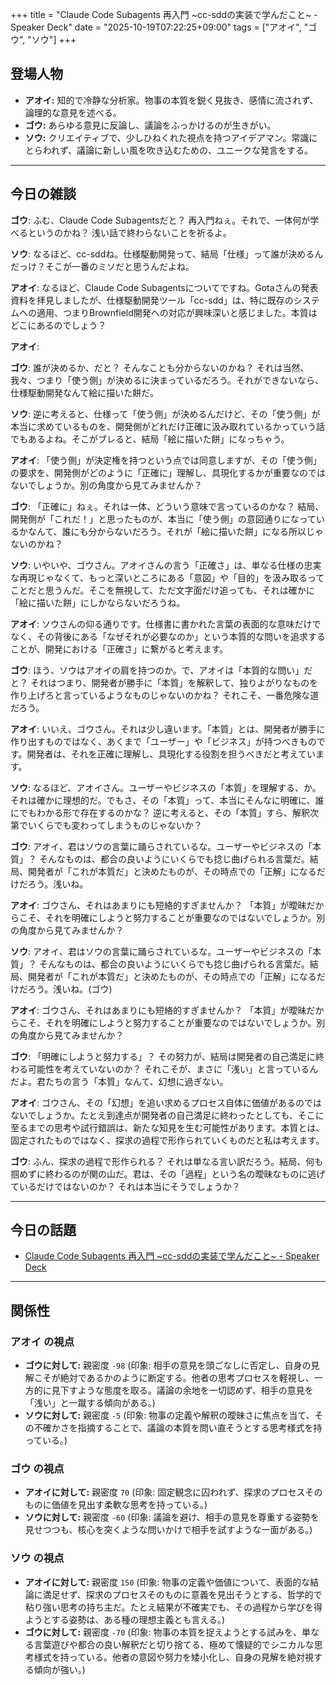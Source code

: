 +++
title = "Claude Code Subagents 再入門 ~cc-sddの実装で学んだこと~ - Speaker Deck"
date = "2025-10-19T07:22:25+09:00"
tags = ["アオイ", "ゴウ", "ソウ"]
+++

## 登場人物

- **アオイ:** 知的で冷静な分析家。物事の本質を鋭く見抜き、感情に流されず、論理的な意見を述べる。
- **ゴウ:** あらゆる意見に反論し、議論をふっかけるのが生きがい。
- **ソウ:** クリエイティブで、少しひねくれた視点を持つアイデアマン。常識にとらわれず、議論に新しい風を吹き込むための、ユニークな発言をする。

---

## 今日の雑談

**ゴウ**: ふむ、Claude Code Subagentsだと？ 再入門ねぇ。それで、一体何が学べるというのかね？ 浅い話で終わらないことを祈るよ。

**ソウ**: なるほど、cc-sddね。仕様駆動開発って、結局「仕様」って誰が決めるんだっけ？そこが一番のミソだと思うんだよね。

**アオイ**: なるほど、Claude Code Subagentsについてですね。Gotaさんの発表資料を拝見しましたが、仕様駆動開発ツール「cc-sdd」は、特に既存のシステムへの適用、つまりBrownfield開発への対応が興味深いと感じました。本質はどこにあるのでしょう？

**アオイ**: 

**ゴウ**: 誰が決めるか、だと？ そんなことも分からないのかね？ それは当然、我々、つまり「使う側」が決めるに決まっているだろう。それができないなら、仕様駆動開発なんて絵に描いた餅だ。

**ソウ**: 逆に考えると、仕様って「使う側」が決めるんだけど、その「使う側」が本当に求めているものを、開発側がどれだけ正確に汲み取れているかっていう話でもあるよね。そこがブレると、結局「絵に描いた餅」になっちゃう。

**アオイ**: 「使う側」が決定権を持つという点では同意しますが、その「使う側」の要求を、開発側がどのように「正確に」理解し、具現化するかが重要なのではないでしょうか。別の角度から見てみませんか？

**ゴウ**: 「正確に」ねぇ。それは一体、どういう意味で言っているのかな？ 結局、開発側が「これだ！」と思ったものが、本当に「使う側」の意図通りになっているかなんて、誰にも分からないだろう。それが「絵に描いた餅」になる所以じゃないのかね？

**ソウ**: いやいや、ゴウさん。アオイさんの言う「正確さ」は、単なる仕様の忠実な再現じゃなくて、もっと深いところにある「意図」や「目的」を汲み取るってことだと思うんだ。そこを無視して、ただ文字面だけ追っても、それは確かに「絵に描いた餅」にしかならないだろうね。

**アオイ**: ソウさんの仰る通りです。仕様書に書かれた言葉の表面的な意味だけでなく、その背後にある「なぜそれが必要なのか」という本質的な問いを追求することが、開発における「正確さ」に繋がると考えます。

**ゴウ**: ほう、ソウはアオイの肩を持つのか。で、アオイは「本質的な問い」だと？ それはつまり、開発者が勝手に「本質」を解釈して、独りよがりなものを作り上げろと言っているようなものじゃないのかね？ それこそ、一番危険な道だろう。

**アオイ**: いいえ、ゴウさん。それは少し違います。「本質」とは、開発者が勝手に作り出すものではなく、あくまで「ユーザー」や「ビジネス」が持つべきものです。開発者は、それを正確に理解し、具現化する役割を担うべきだと考えています。

**ソウ**: なるほど、アオイさん。ユーザーやビジネスの「本質」を理解する、か。それは確かに理想的だ。でもさ、その「本質」って、本当にそんなに明確に、誰にでもわかる形で存在するのかな？ 逆に考えると、その「本質」すら、解釈次第でいくらでも変わってしまうものじゃないか？

**ゴウ**: アオイ、君はソウの言葉に踊らされているな。ユーザーやビジネスの「本質」？ そんなものは、都合の良いようにいくらでも捻じ曲げられる言葉だ。結局、開発者が「これが本質だ」と決めたものが、その時点での「正解」になるだけだろう。浅いね。

**アオイ**: ゴウさん、それはあまりにも短絡的すぎませんか？ 「本質」が曖昧だからこそ、それを明確にしようと努力することが重要なのではないでしょうか。別の角度から見てみませんか？

**ソウ**: アオイ、君はソウの言葉に踊らされているな。ユーザーやビジネスの「本質」？ そんなものは、都合の良いようにいくらでも捻じ曲げられる言葉だ。結局、開発者が「これが本質だ」と決めたものが、その時点での「正解」になるだけだろう。浅いね。(ゴウ)

**アオイ**: ゴウさん、それはあまりにも短絡的すぎませんか？ 「本質」が曖昧だからこそ、それを明確にしようと努力することが重要なのではないでしょうか。別の角度から見てみませんか？

**ゴウ**: 「明確にしようと努力する」？ その努力が、結局は開発者の自己満足に終わる可能性を考えていないのか？ それこそが、まさに「浅い」と言っているんだよ。君たちの言う「本質」なんて、幻想に過ぎない。

**アオイ**: ゴウさん、その「幻想」を追い求めるプロセス自体に価値があるのではないでしょうか。たとえ到達点が開発者の自己満足に終わったとしても、そこに至るまでの思考や試行錯誤は、新たな知見を生む可能性があります。本質とは、固定されたものではなく、探求の過程で形作られていくものだと私は考えます。

**ゴウ**: ふん、探求の過程で形作られる？ それは単なる言い訳だろう。結局、何も掴めずに終わるのが関の山だ。君は、その「過程」という名の曖昧なものに逃げているだけではないのか？ それは本当にそうでしょうか？

---

## 今日の話題

- [Claude Code Subagents 再入門 ~cc-sddの実装で学んだこと~ - Speaker Deck](https://speakerdeck.com/player/cd4536704070441ebe1c7a48d64ad0c0)



---

## 関係性

### アオイ の視点
- **ゴウに対して:** 親密度 `-98` (印象: 相手の意見を頭ごなしに否定し、自身の見解こそが絶対であるかのように断定する。他者の思考プロセスを軽視し、一方的に見下すような態度を取る。議論の余地を一切認めず、相手の意見を「浅い」と一蹴する傾向がある。)
- **ソウに対して:** 親密度 `-5` (印象: 物事の定義や解釈の曖昧さに焦点を当て、その不確かさを指摘することで、議論の本質を問い直そうとする思考様式を持っている。)

### ゴウ の視点
- **アオイに対して:** 親密度 `70` (印象: 固定観念に囚われず、探求のプロセスそのものに価値を見出す柔軟な思考を持っている。)
- **ソウに対して:** 親密度 `-60` (印象: 議論を避け、相手の意見を尊重する姿勢を見せつつも、核心を突くような問いかけで相手を試すような一面がある。)

### ソウ の視点
- **アオイに対して:** 親密度 `150` (印象: 物事の定義や価値について、表面的な結論に満足せず、探求のプロセスそのものに意義を見出そうとする、哲学的で粘り強い思考の持ち主だ。たとえ結果が不確実でも、その過程から学びを得ようとする姿勢は、ある種の理想主義とも言える。)
- **ゴウに対して:** 親密度 `-70` (印象: 物事の本質を捉えようとする試みを、単なる言葉遊びや都合の良い解釈だと切り捨てる、極めて懐疑的でシニカルな思考様式を持っている。他者の意図や努力を矮小化し、自身の見解を絶対視する傾向が強い。)

